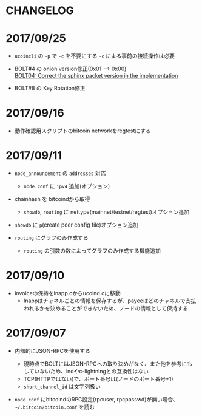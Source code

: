 CHANGELOG
====

# 2017/09/25

* `ucoincli` の `-p` で `-c` を不要にする
    `-c` による事前の接続操作は必要

* BOLT#4 の onion version修正(0x01 --> 0x00)  
    [BOLT04: Correct the sphinx packet version in the implementation](https://github.com/lightningnetwork/lightning-rfc/commit/0310e40eda71e735f5d679d5fab2ded40956ef1a#diff-9198bb316a3387cc67fd543b03339b35)

* BOLT#8 の Key Rotation修正


# 2017/09/16

* 動作確認用スクリプトのbitcoin networkをregtestにする


# 2017/09/11

* `node_announcement` の `addresses` 対応
    * `node.conf` に `ipv4` 追加(オプション)

* chainhash を bitcoindから取得
    * `showdb`, `routing` に nettype(mainnet/testnet/regtest)オプション追加

* `showdb` に `p`(create peer config file)オプション追加  

* `routing` にグラフのみ作成する
    * `routing` の引数の数によってグラフのみ作成する機能追加


# 2017/09/10

* invoiceの保持をlnapp.cからucoind.cに移動
    * lnappはチャネルごとの情報を保存するが、payeeはどのチャネルで支払われるかを決めることができないため、ノードの情報として保持する


# 2017/09/07

* 内部的にJSON-RPCを使用する
    * 現時点でBOLTにはJSON-RPCへの取り決めがなく、また他を参考にもしていないため、lndやc-lightningとの互換性はない
    * TCP(HTTPではない)で、ポート番号は(ノードのポート番号+1)
    * `short_channel_id` は文字列扱い

* `node.conf` にbitcoindのRPC設定(rpcuser, rpcpasswd)が無い場合、 `~/.bitcoin/bitcoin.conf` を読む
